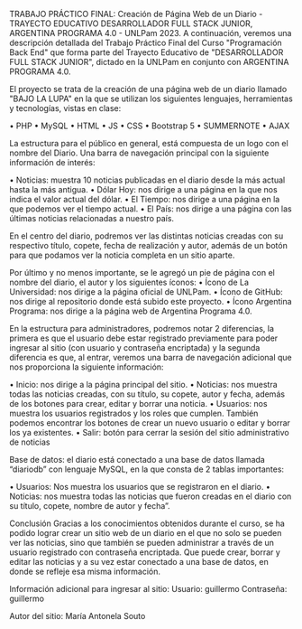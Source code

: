 TRABAJO PRÁCTICO FINAL: Creación de Página Web de un Diario - TRAYECTO EDUCATIVO DESARROLLADOR FULL STACK JUNIOR, ARGENTINA PROGRAMA 4.0 - UNLPam 2023.
A continuación, veremos una descripción detallada del Trabajo Práctico Final del Curso "Programación Back End" que forma parte del Trayecto Educativo de "DESARROLLADOR FULL STACK JUNIOR", dictado en la UNLPam en conjunto con ARGENTINA PROGRAMA 4.0. 

El proyecto se trata de la creación de una página web de un diario llamado "BAJO LA LUPA" en la que se utilizan los siguientes lenguajes, herramientas y tecnologías, vistas en clase:

•	PHP
•	MySQL
•	HTML
•	JS
•	CSS
•	Bootstrap 5
•	SUMMERNOTE
•	AJAX


La estructura para el público en general, está compuesta de un logo con el nombre del Diario. Una barra de navegación principal con la siguiente información de interés:

•	Noticias: muestra 10 noticias publicadas en el diario desde la más actual hasta la más antigua.
•	Dólar Hoy: nos dirige a una página en la que nos indica el valor actual del dólar.
•	El Tiempo: nos dirige a una página en la que podemos ver el tiempo actual.
•	El País: nos dirige a una página con las últimas noticias relacionadas a nuestro país.

En el centro del diario, podremos ver las distintas noticias creadas con su respectivo título, copete, fecha de realización y autor, además de un botón para que podamos ver la noticia completa en un sitio aparte. 

Por último y no menos importante, se le agregó un pie de página con el nombre del diario, el autor y los siguientes íconos:
•	Ícono de La Universidad: nos dirige a la página oficial de UNLPam.
•	Ícono de GitHub: nos dirige al repositorio donde está subido este proyecto.
•	Ícono Argentina Programa: nos dirige a la página web de Argentina Programa 4.0.

En la estructura para administradores, podremos notar 2 diferencias, la primera es que el usuario debe estar registrado previamente para poder ingresar al sitio (con usuario y contraseña encriptada) y la segunda diferencia es que, al entrar, veremos una barra de navegación adicional que nos proporciona la siguiente información: 

•	Inicio: nos dirige a la página principal del sitio.
•	Noticias: nos muestra todas las noticias creadas, con su título, su copete, autor y fecha, además de los botones para crear, editar y borrar una noticia.
•	Usuarios: nos muestra los usuarios registrados y los roles que cumplen. También podemos encontrar los botones de crear un nuevo usuario o editar y borrar los ya existentes.
•	Salir: botón para cerrar la sesión del sitio administrativo de noticias

Base de datos: el diario está conectado a una base de datos llamada “diariodb” con lenguaje MySQL, en la que consta de 2 tablas importantes: 

•	Usuarios: Nos muestra los usuarios que se registraron en el diario.
•	Noticias: nos muestra todas las noticias que fueron creadas en el diario con su título, copete, nombre de autor y fecha”.

Conclusión
Gracias a los conocimientos obtenidos durante el curso, se ha podido lograr crear un sitio web de un diario en el que no solo se pueden ver las noticias, sino que también se pueden administrar a través de un usuario registrado con contraseña encriptada. Que puede crear, borrar y editar las noticias y a su vez estar conectado a una base de datos, en donde se refleje esa misma información. 

Información adicional para ingresar al sitio:
Usuario: guillermo
Contraseña: guillermo

Autor del sitio: María Antonela Souto
